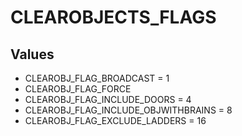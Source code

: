 # CLEAROBJECTS_FLAGS

## Values
* CLEAROBJ_FLAG_BROADCAST = 1
* CLEAROBJ_FLAG_FORCE
* CLEAROBJ_FLAG_INCLUDE_DOORS = 4
* CLEAROBJ_FLAG_INCLUDE_OBJWITHBRAINS = 8
* CLEAROBJ_FLAG_EXCLUDE_LADDERS = 16